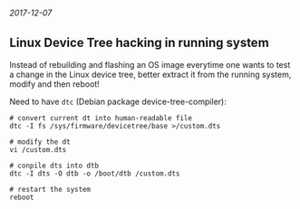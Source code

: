 ###### 2017-12-07

Linux Device Tree hacking in running system
-------------------------------------------

Instead of rebuilding and flashing an OS image everytime one wants to test a change in the Linux device tree, better extract it from the running system, modify and then reboot!

Need to have `dtc` (Debian package device-tree-compiler):
```
# convert current dt into human-readable file
dtc -I fs /sys/firmware/devicetree/base >/custom.dts

# modify the dt
vi /custom.dts

# conpile dts into dtb
dtc -I dts -O dtb -o /boot/dtb /custom.dts

# restart the system
reboot
```
